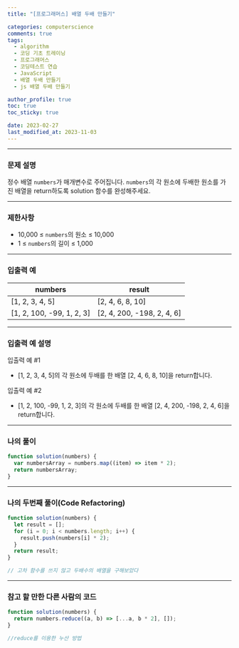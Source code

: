 ```yaml
---
title: "[프로그래머스] 배열 두배 만들기"

categories: computerscience
comments: true
tags:
  - algorithm
  - 코딩 기초 트레이닝
  - 프로그래머스
  - 코딩테스트 연습
  - JavaScript
  - 배열 두배 만들기
  - js 배열 두배 만들기

author_profile: true
toc: true
toc_sticky: true

date: 2023-02-27
last_modified_at: 2023-11-03
---
```


---

### 문제 설명

정수 배열 `numbers`가 매개변수로 주어집니다. `numbers`의 각 원소에 두배한 원소를 가진 배열을 return하도록 solution 함수를 완성해주세요.

---

### 제한사항

- 10,000 ≤ `numbers`의 원소 ≤ 10,000
- 1 ≤ `numbers`의 길이 ≤ 1,000

---

### 입출력 예

| numbers                   | result                     |
| ------------------------- | -------------------------- |
| [1, 2, 3, 4, 5]           | [2, 4, 6, 8, 10]           |
| [1, 2, 100, -99, 1, 2, 3] | [2, 4, 200, -198, 2, 4, 6] |

---

### 입출력 예 설명

입출력 예 #1

- [1, 2, 3, 4, 5]의 각 원소에 두배를 한 배열 [2, 4, 6, 8, 10]을 return합니다.

입출력 예 #2

- [1, 2, 100, -99, 1, 2, 3]의 각 원소에 두배를 한 배열 [2, 4, 200, -198, 2, 4, 6]을 return합니다.

---

### 나의 풀이

```jsx
function solution(numbers) {
  var numbersArray = numbers.map((item) => item * 2);
  return numbersArray;
}
```

---

### 나의 두번째 풀이(Code Refactoring)

```jsx
function solution(numbers) {
  let result = [];
  for (i = 0; i < numbers.length; i++) {
    result.push(numbers[i] * 2);
  }
  return result;
}

// 고차 함수를 쓰지 않고 두배수의 배열을 구해보았다
```

---

### 참고 할 만한 다른 사람의 코드

```jsx
function solution(numbers) {
  return numbers.reduce((a, b) => [...a, b * 2], []);
}

//reduce를 이용한 누산 방법
```
